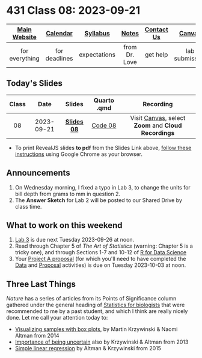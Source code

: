 # 431 Class 08: 2023-09-21

[Main Website](https://thomaselove.github.io/431-2023/) | [Calendar](https://thomaselove.github.io/431-2023/calendar.html) | [Syllabus](https://thomaselove.github.io/431-syllabus-2023/) | [Notes](https://thomaselove.github.io/431-notes/) | [Contact Us](https://thomaselove.github.io/431-2023/contact.html) | [Canvas](https://canvas.case.edu) | [Data and Code](https://github.com/THOMASELOVE/431-data)
:-----------: | :--------------: | :----------: | :---------: | :-------------: | :-----------: | :------------:
for everything | for deadlines | expectations | from Dr. Love | get help | lab submission | for downloads

## Today's Slides

Class | Date | Slides | Quarto .qmd | Recording
:---: | :--------: | :------: | :------: | :-------------:
08 | 2023-09-21 | **[Slides 08](https://thomaselove.github.io/431-slides-2023/class08.html)** | [Code 08](https://thomaselove.github.io/431-slides-2023/class08.qmd) | Visit [Canvas](https://canvas.case.edu/), select **Zoom** and **Cloud Recordings**

- To print RevealJS slides **to pdf** from the Slides Link above, [follow these instructions](https://quarto.org/docs/presentations/revealjs/presenting.html#print-to-pdf) using Google Chrome as your browser.

## Announcements

1. On Wednesday morning, I fixed a typo in Lab 3, to change the units for bill depth from grams to mm in question 2.
2. The **Answer Sketch** for Lab 2 will be posted to our Shared Drive by class time.

## What to work on this weekend

1. [Lab 3](https://github.com/THOMASELOVE/431-labs-2023/tree/main#main-lab-instructions) is due next Tuesday 2023-09-26 at noon.
2. Read through Chapter 5 of *The Art of Statistics* (warning: Chapter 5 is a tricky one), and through Sections 1-7 and 10-12 of [R for Data Science](https://r4ds.hadley.nz/)
3. Your [Project A proposal](https://thomaselove.github.io/431-projectA-2023/) (for which you'll need to have completed the [Data](https://thomaselove.github.io/431-projectA-2023/data.html) and [Proposal](https://thomaselove.github.io/431-projectA-2023/proposal.html) activities) is due on Tuesday 2023-10-03 at noon.

## Three Last Things

*Nature* has a series of articles from its Points of Significance column gathered under the general heading of [Statistics for biologists](https://www.nature.com/collections/qghhqm/pointsofsignificance) that were recommended to me by a past student, and which I think are really nicely done. Let me call your attention today to:

- [Visualizing samples with box plots](https://www.nature.com/articles/nmeth.2813), by Martin Krzywinski & Naomi Altman from 2014
- [Importance of being uncertain](https://www.nature.com/articles/nmeth.2613) also by Krzywinski & Altman from 2013
- [Simple linear regression](https://www.nature.com/articles/nmeth.3627) by Altman & Krzywinski from 2015
